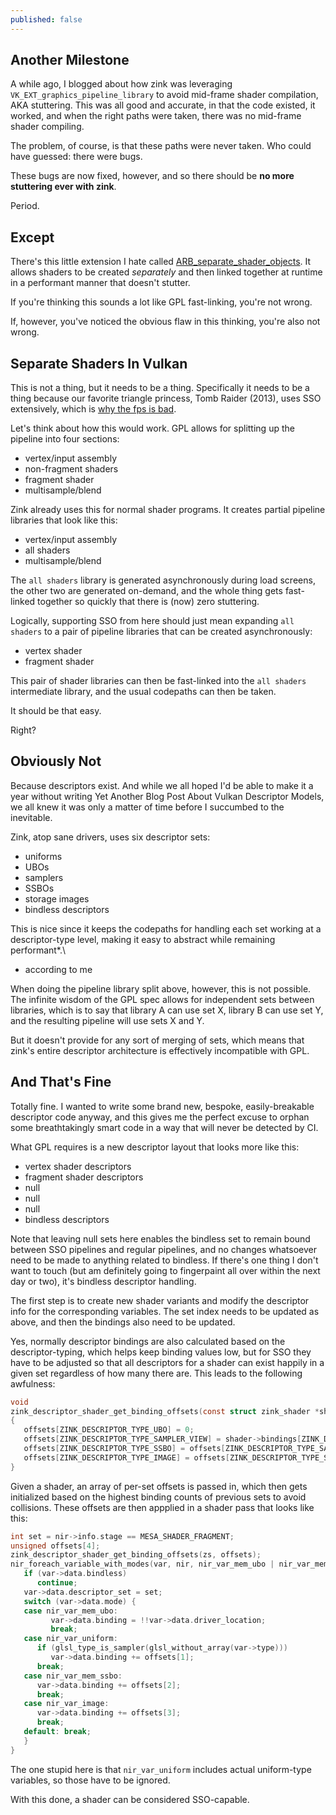 ```yaml
---
published: false
---
```

## Another Milestone

A while ago, I blogged about how zink was leveraging `VK_EXT_graphics_pipeline_library` to avoid mid-frame shader compilation, AKA stuttering. This was all good and accurate, in that the code existed, it worked, and when the right paths were taken, there was no mid-frame shader compiling.

The problem, of course, is that these paths were never taken. Who could have guessed: there were bugs.

These bugs are now fixed, however, and so there should be **no more stuttering ever with zink**.

Period.

## Except
There's this little extension I hate called [ARB_separate_shader_objects](https://registry.khronos.org/OpenGL/extensions/ARB/ARB_separate_shader_objects.txt). It allows shaders to be created *separately* and then linked together at runtime in a performant manner that doesn't stutter.

If you're thinking this sounds a lot like GPL fast-linking, you're not wrong.

If, however, you've noticed the obvious flaw in this thinking, you're also not wrong.

## Separate Shaders In Vulkan
This is not a thing, but it needs to be a thing. Specifically it needs to be a thing because our favorite triangle princess, Tomb Raider (2013), uses SSO extensively, which is [why the fps is bad](https://gitlab.freedesktop.org/mesa/mesa/-/issues/8223).

Let's think about how this would work. GPL allows for splitting up the pipeline into four sections:
* vertex/input assembly
* non-fragment shaders
* fragment shader
* multisample/blend

Zink already uses this for normal shader programs. It creates partial pipeline libraries that look like this:
* vertex/input assembly
* all shaders
* multisample/blend

The `all shaders` library is generated asynchronously during load screens, the other two are generated on-demand, and the whole thing gets fast-linked together so quickly that there is (now) zero stuttering.

Logically, supporting SSO from here should just mean expanding `all shaders` to a pair of pipeline libraries that can be created asynchronously:
* vertex shader
* fragment shader

This pair of shader libraries can then be fast-linked into the `all shaders` intermediate library, and the usual codepaths can then be taken.

It should be that easy.

Right?

## Obviously Not
Because descriptors exist. And while we all hoped I'd be able to make it a year without writing Yet Another Blog Post About Vulkan Descriptor Models, we all knew it was only a matter of time before I succumbed to the inevitable.

Zink, atop sane drivers, uses six descriptor sets:
* uniforms
* UBOs
* samplers
* SSBOs
* storage images
* bindless descriptors

This is nice since it keeps the codepaths for handling each set working at a descriptor-type level, making it easy to abstract while remaining performant*.\
* according to me

When doing the pipeline library split above, however, this is not possible. The infinite wisdom of the GPL spec allows for independent sets between libraries, which is to say that library A can use set X, library B can use set Y, and the resulting pipeline will use sets X and Y.

But it doesn't provide for any sort of merging of sets, which means that zink's entire descriptor architecture is effectively incompatible with GPL.

## And That's Fine
Totally fine. I wanted to write some brand new, bespoke, easily-breakable descriptor code anyway, and this gives me the perfect excuse to orphan some breathtakingly smart code in a way that will never be detected by CI.

What GPL requires is a new descriptor layout that looks more like this:
* vertex shader descriptors
* fragment shader descriptors
* null
* null
* null
* bindless descriptors

Note that leaving null sets here enables the bindless set to remain bound between SSO pipelines and regular pipelines, and no changes whatsoever need to be made to anything related to bindless. If there's one thing I don't want to touch (but am definitely going to fingerpaint all over within the next day or two), it's bindless descriptor handling.

The first step is to create new shader variants and modify the descriptor info for the corresponding variables. The set index needs to be updated as above, and then the bindings also need to be updated.

Yes, normally descriptor bindings are also calculated based on the descriptor-typing, which helps keep binding values low, but for SSO they have to be adjusted so that all descriptors for a shader can exist happily in a given set regardless of how many there are. This leads to the following awfulness:

```c
void
zink_descriptor_shader_get_binding_offsets(const struct zink_shader *shader, unsigned *offsets)
{
   offsets[ZINK_DESCRIPTOR_TYPE_UBO] = 0;
   offsets[ZINK_DESCRIPTOR_TYPE_SAMPLER_VIEW] = shader->bindings[ZINK_DESCRIPTOR_TYPE_UBO][shader->num_bindings[ZINK_DESCRIPTOR_TYPE_UBO] - 1].binding + 1;
   offsets[ZINK_DESCRIPTOR_TYPE_SSBO] = offsets[ZINK_DESCRIPTOR_TYPE_SAMPLER_VIEW] + shader->bindings[ZINK_DESCRIPTOR_TYPE_SAMPLER_VIEW][shader->num_bindings[ZINK_DESCRIPTOR_TYPE_SAMPLER_VIEW] - 1].binding + 1;
   offsets[ZINK_DESCRIPTOR_TYPE_IMAGE] = offsets[ZINK_DESCRIPTOR_TYPE_SSBO] + shader->bindings[ZINK_DESCRIPTOR_TYPE_SSBO][shader->num_bindings[ZINK_DESCRIPTOR_TYPE_SSBO] - 1].binding + 1;
}
```

Given a shader, an array of per-set offsets is passed in, which then gets initialized based on the highest binding counts of previous sets to avoid collisions. These offsets are then appplied in a shader pass that looks like this:

```c
int set = nir->info.stage == MESA_SHADER_FRAGMENT;
unsigned offsets[4];
zink_descriptor_shader_get_binding_offsets(zs, offsets);
nir_foreach_variable_with_modes(var, nir, nir_var_mem_ubo | nir_var_mem_ssbo | nir_var_uniform | nir_var_image) {
   if (var->data.bindless)
      continue;
   var->data.descriptor_set = set;
   switch (var->data.mode) {
   case nir_var_mem_ubo:
         var->data.binding = !!var->data.driver_location;
         break;
   case nir_var_uniform:
      if (glsl_type_is_sampler(glsl_without_array(var->type)))
         var->data.binding += offsets[1];
      break;
   case nir_var_mem_ssbo:
      var->data.binding += offsets[2];
      break;
   case nir_var_image:
      var->data.binding += offsets[3];
      break;
   default: break;
   }
}
```

The one stupid here is that `nir_var_uniform` includes actual uniform-type variables, so those have to be ignored.

With this done, a shader can be considered SSO-capable.